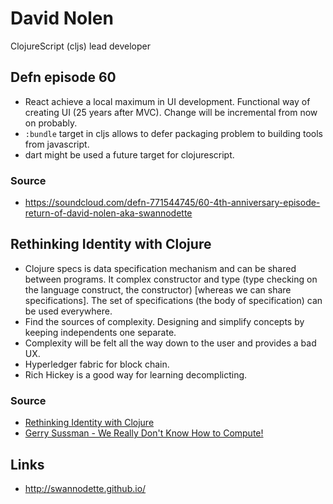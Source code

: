 # David Nolen

ClojureScript (cljs) lead developer

## Defn episode 60

-   React achieve a local maximum in UI development. Functional way of
    creating UI (25 years after MVC). Change will be incremental from
    now on probably.
-   `:bundle` target in cljs allows to defer packaging problem to
    building tools from javascript.
-   dart might be used a future target for clojurescript.

### Source

-   <https://soundcloud.com/defn-771544745/60-4th-anniversary-episode-return-of-david-nolen-aka-swannodette>

## Rethinking Identity with Clojure

-   Clojure specs is data specification mechanism and can be shared
    between programs. It complex constructor and type (type checking on
    the language construct, the constructor) \[whereas we can share
    specifications\]. The set of specifications (the body of
    specification) can be used everywhere.
-   Find the sources of complexity. Designing and simplify concepts by
    keeping independents one separate.
-   Complexity will be felt all the way down to the user and provides a
    bad UX.
-   Hyperledger fabric for block chain.
-   Rich Hickey is a good way for learning decomplicting.

### Source

-   [Rethinking Identity with
    Clojure](https://www.youtube.com/watch?v=77b47P8EpfA)
-   [Gerry Sussman - We Really Don't Know How to
    Compute!](https://www.youtube.com/watch?v=O3tVctB_VSU)

## Links

-   <http://swannodette.github.io/>
